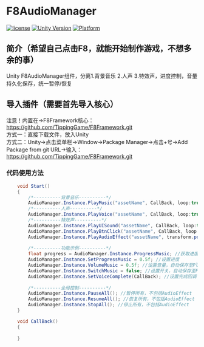 # F8AudioManager

[![license](http://img.shields.io/badge/license-MIT-green.svg)](https://opensource.org/licenses/MIT) 
[![Unity Version](https://img.shields.io/badge/unity-2021.3.15f1-blue)](https://unity.com) 
[![Platform](https://img.shields.io/badge/platform-Win%20%7C%20Android%20%7C%20iOS%20%7C%20Mac%20%7C%20Linux-orange)]() 

## 简介（希望自己点击F8，就能开始制作游戏，不想多余的事）
Unity F8AudioManager组件，分离1.背景音乐 2.人声 3.特效声，进度控制，音量持久化保存，统一暂停/恢复

## 导入插件（需要首先导入核心）
注意！内置在->F8Framework核心：https://github.com/TippingGame/F8Framework.git  
方式一：直接下载文件，放入Unity  
方式二：Unity->点击菜单栏->Window->Package Manager->点击+号->Add Package from git URL->输入：https://github.com/TippingGame/F8Framework.git  

### 代码使用方法
```C#
    void Start()
    {
        /*----------背景音乐----------*/
        AudioManager.Instance.PlayMusic("assetName", CallBack, loop:true, priority:1); //背景音乐
        /*----------人声----------*/
        AudioManager.Instance.PlayVoice("assetName", CallBack, loop:true, priority:1); //角色语音
        /*----------特效声----------*/
        AudioManager.Instance.PlayUISound("assetName", CallBack, loop:true, priority:1); //ui音效
        AudioManager.Instance.PlayBtnClick("assetName", CallBack, loop:false, priority:2); //按钮音效
        AudioManager.Instance.PlayAudioEffect("assetName", transform.position, volume:1f, CallBack); //场景音效
    
        /*----------功能示例----------*/
        float progress = AudioManager.Instance.ProgressMusic; //获取进度
        AudioManager.Instance.SetProgressMusic = 0.5f; //设置进度
        AudioManager.Instance.VolumeMusic = 0.5f; //设置音量，自动保存至PlayerPrefs
        AudioManager.Instance.SwitchMusic = false; //设置开关，自动保存至PlayerPrefs
        AudioManager.Instance.SetVoiceComplete(CallBack); //设置完成回调
            
        /*----------全局控制----------*/
        AudioManager.Instance.PauseAll(); //暂停所有，不包括AudioEffect
        AudioManager.Instance.ResumeAll(); //恢复所有，不包括AudioEffect
        AudioManager.Instance.StopAll(); //停止所有，不包括AudioEffect
    }

    void CallBack()
    {
        
    }
```


